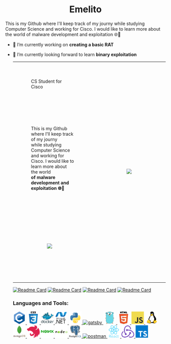 

<h1 align="center">Emelito</h1>

This is my Github where I'll keep track of my journy while studying 
Computer Science and working for Cisco. I would like to learn more
about the world of malware development and exploitation 🌐🔬


- 🔭 I’m currently working on **creating a basic RAT**

- 🌱 I’m currently looking forward to learn **binary exploitation**

 
  <table style="border: none;">
  <tr style="borer: none;">
    <td style="border: none;">
      <div style="margin: 50px;">
        CS Student for Cisco
      </div>
      <div style="padding: 50px;">
        <p>
         This is my Github where I'll keep track of my journy <br>
         while studying Computer Science and working for <br>
         Cisco. I would like to learn more about the world <br>
         <b>of malware development and exploitation 🌐🔬</b>
        </p>
      </div>
      <div style="padding: 100px;">
        <a>
          <img src="https://github-readme-stats.vercel.app/api?username=Emelit0&theme=transparent&count_private=true&hide_border=true&line_height=20">
        </a>
      </div>  
    </td>
    <td style="border: none; min-width: 200px; min-height: 200px;">
      <div style="padding: 100px">
        <a>
          <img src="https://github-readme-stats.vercel.app/api/top-langs/?username=Emelit0&layout=pie&theme=tranparent&count_private=true&hide_border=true">
        </a>
      </div>
    </td>
  </tr>
</table>




[![Readme Card](https://github-readme-stats.vercel.app/api/pin/?username=Emelit0&repo=lsb_steganography&theme=transparent&show)](https://github.com/Emelit0/lsb_steganography)
[![Readme Card](https://github-readme-stats.vercel.app/api/pin/?username=Emelit0&repo=Splinter&theme=transparent&show)](https://github.com/Emelit0/Splinter)
[![Readme Card](https://github-readme-stats.vercel.app/api/pin/?username=Emelit0&repo=vscode-portfolio&theme=transparent&show)](https://github.com/Emelit0/vscode-portfolio)
[![Readme Card](https://github-readme-stats.vercel.app/api/pin/?username=Emelit0&repo=webshop&theme=transparent&show)](https://github.com/Emelit0/webshop)


<h3 align="left">Languages and Tools:</h3>
<p align="left"> <a href="https://www.cprogramming.com/" target="_blank" rel="noreferrer"> <img src="https://raw.githubusercontent.com/devicons/devicon/master/icons/c/c-original.svg" alt="c" width="40" height="40"/> </a> <a href="https://www.w3schools.com/css/" target="_blank" rel="noreferrer"> <img src="https://raw.githubusercontent.com/devicons/devicon/master/icons/css3/css3-original-wordmark.svg" alt="css3" width="40" height="40"/> </a> <a href="https://www.docker.com/" target="_blank" rel="noreferrer"> <img src="https://raw.githubusercontent.com/devicons/devicon/master/icons/docker/docker-original-wordmark.svg" alt="docker" width="40" height="40"/> </a> <a href="https://dotnet.microsoft.com/" target="_blank" rel="noreferrer"> <img src="https://raw.githubusercontent.com/devicons/devicon/master/icons/dot-net/dot-net-original-wordmark.svg" alt="dotnet" width="40" height="40"/> </a> <a href="https://www.python.org" target="_blank" rel="noreferrer"> <img src="https://raw.githubusercontent.com/devicons/devicon/master/icons/python/python-original.svg" alt="python" width="40" height="40"/> <a href="https://www.gatsbyjs.com/" target="_blank" rel="noreferrer"> <img src="https://www.vectorlogo.zone/logos/gatsbyjs/gatsbyjs-icon.svg" alt="gatsby" width="40" height="40"/> </a> <a href="https://golang.org" target="_blank" rel="noreferrer"> <img src="https://raw.githubusercontent.com/devicons/devicon/master/icons/go/go-original.svg" alt="go" width="40" height="40"/> </a> <a href="https://www.w3.org/html/" target="_blank" rel="noreferrer"> <img src="https://raw.githubusercontent.com/devicons/devicon/master/icons/html5/html5-original-wordmark.svg" alt="html5" width="40" height="40"/> </a> <a href="https://developer.mozilla.org/en-US/docs/Web/JavaScript" target="_blank" rel="noreferrer"> <img src="https://raw.githubusercontent.com/devicons/devicon/master/icons/javascript/javascript-original.svg" alt="javascript" width="40" height="40"/> </a> <a href="https://www.linux.org/" target="_blank" rel="noreferrer"> <img src="https://raw.githubusercontent.com/devicons/devicon/master/icons/linux/linux-original.svg" alt="linux" width="40" height="40"/> </a> <a href="https://www.mongodb.com/" target="_blank" rel="noreferrer"> <img src="https://raw.githubusercontent.com/devicons/devicon/master/icons/mongodb/mongodb-original-wordmark.svg" alt="mongodb" width="40" height="40"/> </a> <a href="https://nestjs.com/" target="_blank" rel="noreferrer"> <img src="https://raw.githubusercontent.com/devicons/devicon/master/icons/nestjs/nestjs-plain.svg" alt="nestjs" width="40" height="40"/> </a> <a href="https://www.nginx.com" target="_blank" rel="noreferrer"> <img src="https://raw.githubusercontent.com/devicons/devicon/master/icons/nginx/nginx-original.svg" alt="nginx" width="40" height="40"/> </a> <a href="https://nodejs.org" target="_blank" rel="noreferrer"> <img src="https://raw.githubusercontent.com/devicons/devicon/master/icons/nodejs/nodejs-original-wordmark.svg" alt="nodejs" width="40" height="40"/> </a> <a href="https://www.postgresql.org" target="_blank" rel="noreferrer"> <img src="https://raw.githubusercontent.com/devicons/devicon/master/icons/postgresql/postgresql-original-wordmark.svg" alt="postgresql" width="40" height="40"/> </a> <a href="https://postman.com" target="_blank" rel="noreferrer"> <img src="https://www.vectorlogo.zone/logos/getpostman/getpostman-icon.svg" alt="postman" width="40" height="40"/> </a> <a href="https://reactjs.org/" target="_blank" rel="noreferrer"> <img src="https://raw.githubusercontent.com/devicons/devicon/master/icons/react/react-original-wordmark.svg" alt="react" width="40" height="40"/> </a> <a href="https://redux.js.org" target="_blank" rel="noreferrer"> <img src="https://raw.githubusercontent.com/devicons/devicon/master/icons/redux/redux-original.svg" alt="redux" width="40" height="40"/> </a> <a href="https://www.typescriptlang.org/" target="_blank" rel="noreferrer"> <img src="https://raw.githubusercontent.com/devicons/devicon/master/icons/typescript/typescript-original.svg" alt="typescript" width="40" height="40"/> </a> </p>


